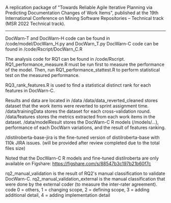 A replication package of "Towards Reliable Agile Iterative Planning via Predicting Documentation Changes of Work Items", published at the 19th International Conference on Mining Software Repositories – Technical track (MSR 2022 Technical track).

------------------------------------------------------

DocWarn-T and DocWarn-H code can be found in /code/model/DocWarn_H.py and DocWarn_T.py
DocWarn-C code can be found in /code/Rscript/DocWarn_C.R

The analysis code for RQ1 can be found in /code/Rscript.
RQ1_performance_measure.R must be run first to measure the performance of the model.
Then, run RQ1_performance_stattest.R to perform statistical test on the measured performance.

RQ3_rank_features.R is used to find a statistical distinct rank for each features in DocWarn-C.


Results and data are located in /data
/data/data_reverted_cleaned stores dataset that the work items were reverted to sprint assignment time.
/data/trainingData stores the dataset for each cross-validation round.
/data/features stores the metrics extracted from each work items in the dataset.
/data/modelResult stores the DocWarn-C R models (/models/...), performance of each DocWarn variations, and the result of features ranking.

/distilroberta-base-jira is the fine-tuned version of distilroberta-base with 110k JIRA issues. (will be provided after review completed due to the total files size)

Noted that the DocWarn-C R models and fine-tuned distilroberta are only available on Figshare: https://figshare.com/s/88547b3c197b21b60f7c 


rq2_manual_validation is the result of RQ2's manual classification to validate DocWarn-C.
rq2_manual_validation_external is the manual classification that were done by the external coder (to measure the inter-rater agreement).
code 0 = others, 1 = changing scope, 2 = defining scope, 3 = adding additional detail, 4 = adding implementation detail